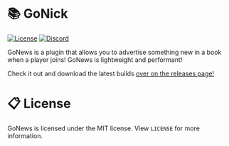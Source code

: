 [discord-invite]: https://discord.gg/sBGzStgDu6
# 📚 GoNick 
[![License](https://img.shields.io/badge/license-MIT-brightgreen.svg)](https://github.com/JTXOfficial/GoNick/blob/master/LICENSE) [![Discord](https://discord.com/api/guilds/852372172889784350/widget.png)][discord-invite]

GoNews is a plugin that allows you to advertise something new in a book when a player joins! GoNews is lightweight and performant!

Check it out and download the latest builds [over on the releases page!](https://github.com/JTXOfficial/GoNews/releases)

# 📋 License
GoNews is licensed under the MIT license. View `LICENSE` for more information.
